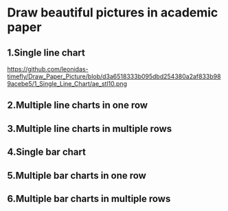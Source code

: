 # Draw beautiful pictures in academic paper
## 1.Single line chart
https://github.com/leonidas-timefly/Draw_Paper_Picture/blob/d3a6518333b095dbd254380a2af833b989acebe5/1_Single_Line_Chart/ae_stl10.png
## 2.Multiple line charts in one row
## 3.Multiple line charts in multiple rows
## 4.Single bar chart
## 5.Multiple bar charts in one row
## 6.Multiple bar charts in multiple rows
